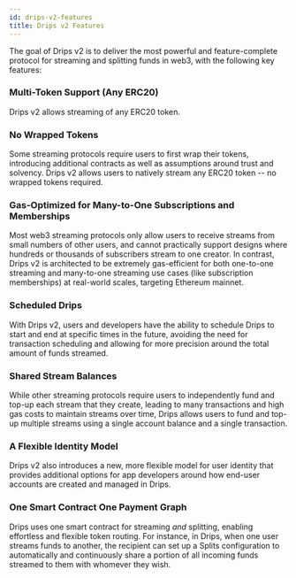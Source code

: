 ```yaml
---
id: drips-v2-features
title: Drips v2 Features
---
```


The goal of Drips v2 is to deliver the most powerful and feature-complete protocol for streaming and splitting funds in web3, with the following key features:

### Multi-Token Support (Any ERC20)

Drips v2 allows streaming of any ERC20 token.

### No Wrapped Tokens

Some streaming protocols require users to first wrap their tokens, introducing additional contracts as well as assumptions around trust and solvency. Drips v2 allows users to natively stream any ERC20 token -- no wrapped tokens required.

### Gas-Optimized for Many-to-One Subscriptions and Memberships

Most web3 streaming protocols only allow users to receive streams from small numbers of other users, and cannot practically support designs where hundreds or thousands of subscribers stream to one creator. In contrast, Drips v2 is architected to be extremely gas-efficient for both one-to-one streaming and many-to-one streaming use cases (like subscription memberships) at real-world scales, targeting Ethereum mainnet.

### Scheduled Drips

With Drips v2, users and developers have the ability to schedule Drips to start and end at specific times in the future, avoiding the need for transaction
scheduling and allowing for more precision around the total amount of funds streamed.

### Shared Stream Balances

While other streaming protocols require users to independently fund and top-up each stream that they create, leading to many transactions and high gas costs
to maintain streams over time, Drips allows users to fund and top-up multiple streams using a single account balance and a single transaction.

### A Flexible Identity Model

Drips v2 also introduces a new, more flexible model for user identity that provides additional options for app developers around how end-user accounts are created and managed in Drips.

### One Smart Contract One Payment Graph

Drips uses one smart contract for streaming *and* splitting, enabling effortless and flexible token routing. For instance, in Drips, when one user streams funds to another, the recipient can set up a Splits configuration to automatically and continuously share a portion of all incoming funds streamed to them with whomever they wish.


